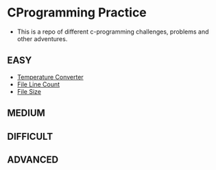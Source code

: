 # CProgramming Practice
- This is a repo of different c-programming challenges, problems and other adventures.

## EASY
- [Temperature Converter](http://www.cprogramming.com/challenges/celsius_converter_table.html)
- [File Line Count](http://www.cprogramming.com/challenges/count.html)
- [File Size](http://www.cprogramming.com/challenges/file_size.html)

## MEDIUM


## DIFFICULT


## ADVANCED


